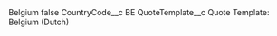 <?xml version="1.0" encoding="UTF-8"?>
<CustomMetadata xmlns="http://soap.sforce.com/2006/04/metadata" xmlns:xsi="http://www.w3.org/2001/XMLSchema-instance" xmlns:xsd="http://www.w3.org/2001/XMLSchema">
    <label>Belgium</label>
    <protected>false</protected>
    <values>
        <field>CountryCode__c</field>
        <value xsi:type="xsd:string">BE</value>
    </values>
    <values>
        <field>QuoteTemplate__c</field>
        <value xsi:type="xsd:string">Quote Template: Belgium (Dutch)</value>
    </values>
</CustomMetadata>
